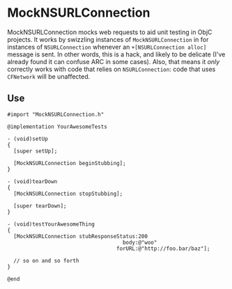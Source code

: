 # MockNSURLConnection

MockNSURLConnection mocks web requests to aid unit testing in ObjC projects. It works by swizzling instances of `MockNSURLConnection` in for instances of `NSURLConnection` whenever an `+[NSURLConnection alloc]` message is sent. In other words, this is a hack, and likely to be delicate (I've already found it can confuse ARC in some cases). Also, that means it *only* correctly works with code that relies on `NSURLConnection`: code that uses `CFNetwork` will be unaffected.

## Use

```objc
#import "MockNSURLConnection.h"

@implementation YourAwesomeTests

- (void)setUp
{
  [super setUp];
    
  [MockNSURLConnection beginStubbing];
}

- (void)tearDown
{
  [MockNSURLConnection stopStubbing];
  
  [super tearDown];
}

- (void)testYourAwesomeThing
{
  [MockNSURLConnection stubResponseStatus:200
                                     body:@"woo"
                                   forURL:@"http://foo.bar/baz"];
  
  // so on and so forth
}

@end
```